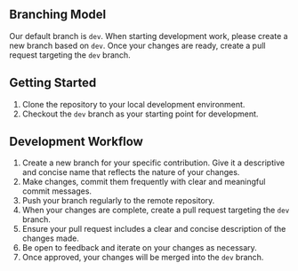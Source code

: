 ## Branching Model

Our default branch is `dev`. When starting development work, please create a new branch based on `dev`. Once your changes are ready, create a pull request targeting the `dev` branch.

## Getting Started

1. Clone the repository to your local development environment.
2. Checkout the `dev` branch as your starting point for development.

## Development Workflow

1. Create a new branch for your specific contribution. Give it a descriptive and concise name that reflects the nature of your changes.
2. Make changes, commit them frequently with clear and meaningful commit messages.
3. Push your branch regularly to the remote repository.
4. When your changes are complete, create a pull request targeting the `dev` branch.
5. Ensure your pull request includes a clear and concise description of the changes made.
6. Be open to feedback and iterate on your changes as necessary.
7. Once approved, your changes will be merged into the `dev` branch.
